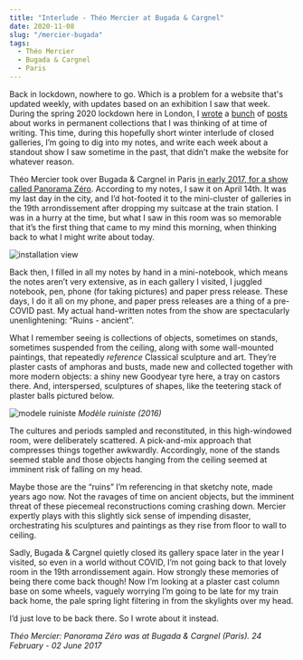 ```yaml
---
title: "Interlude - Théo Mercier at Bugada & Cargnel"
date: 2020-11-08
slug: "/mercier-bugada"
tags:
  - Théo Mercier
  - Bugada & Cargnel
  - Paris
---
```


Back in lockdown, nowhere to go. Which is a problem for a website that's updated weekly, with updates based on an exhibition I saw that week. During the spring 2020 lockdown here in London, I [wrote](http://artangled.com/2020/03/29/weyden-alte/) a [bunch](http://artangled.com/2020/05/24/himid-tate/) of [posts](http://artangled.com/2020/05/31/burra-pallant/) about works in permanent collections that I was thinking of at time of writing. This time, during this hopefully short winter interlude of closed galleries, I’m going to dig into my notes, and write each week about a standout show I saw sometime in the past, that didn’t make the website for whatever reason.

Théo Mercier took over Bugada & Cargnel in Paris [in early 2017, for a show called Panorama Zéro](http://www.bugadacargnel.com/en/exhibitions/50959-panorama-zero). According to my notes, I saw it on April 14th. It was my last day in the city, and I’d hot-footed it to the mini-cluster of galleries in the 19th arrondissement after dropping my suitcase at the train station. I was in a hurry at the time, but what I saw in this room was so memorable that it’s the first thing that came to my mind this morning, when thinking back to what I might write about today.

![installation view](/mercier-bugada-1.jpg)

Back then, I filled in all my notes by hand in a mini-notebook, which means the notes aren’t very extensive, as in each gallery I visited, I juggled notebook, pen, phone (for taking pictures) and paper press release. These days, I do it all on my phone, and paper press releases are a thing of a pre-COVID past. My actual hand-written notes from the show are spectacularly unenlightening: “Ruins - ancient”.

What I remember seeing is collections of objects, sometimes on stands, sometimes suspended from the ceiling, along with some wall-mounted paintings, that repeatedly *reference* Classical sculpture and art. They’re plaster casts of amphoras and busts, made new and collected together with more modern objects: a shiny new Goodyear tyre here, a tray on castors there. And, interspersed, sculptures of shapes, like the teetering stack of plaster balls pictured below.

![modele ruiniste](/mercier-bugada-2.jpg)
*Modèle ruiniste (2016)*

The cultures and periods sampled and reconstituted, in this high-windowed room, were deliberately scattered. A pick-and-mix approach that compresses things together awkwardly. Accordingly, none of the stands seemed stable and those objects hanging from the ceiling seemed at imminent risk of falling on my head.

Maybe those are the “ruins” I’m referencing in that sketchy note, made years ago now. Not the ravages of time on ancient objects, but the imminent threat of these piecemeal reconstructions coming crashing down. Mercier expertly plays with this slightly sick sense of impending disaster, orchestrating his sculptures and paintings as they rise from floor to wall to ceiling.

Sadly, Bugada & Cargnel quietly closed its gallery space later in the year I visited, so even in a world without COVID, I’m not going back to that lovely room in the 19th arrondissement again. How strongly these memories of being there come back though! Now I’m looking at a plaster cast column base on some wheels, vaguely worrying I’m going to be late for my train back home, the pale spring light filtering in from the skylights over my head.

I’d just love to be back there. So I wrote about it instead.

*Théo Mercier: Panorama Zéro was at Bugada & Cargnel (Paris). 24 February - 02 June 2017*
